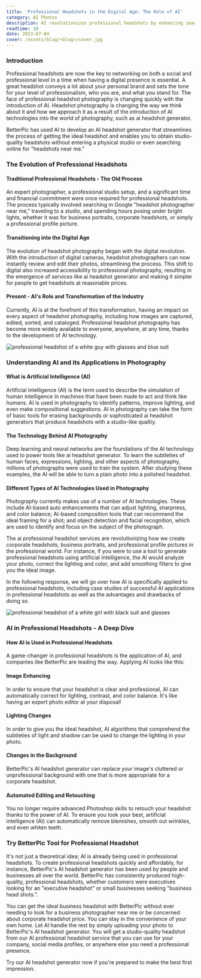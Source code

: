 ```yaml
---
title: 'Professional Headshots in the Digital Age: The Role of AI'
category: AI Photos
description: AI revolutionizes professional headshots by enhancing images, adjusting lighting, changing backgrounds, and automating retouching.
readtime: 10
date: 2023-07-04
cover: /assets/blog/<blog>/cover.jpg
---
```

### Introduction
Professional headshots are now the key to networking on both a social and professional level in a time when having a digital presence is essential. A great headshot conveys a lot about your personal brand and sets the tone for your level of professionalism, who you are, and what you stand for. The face of professional headshot photography is changing quickly with the introduction of AI. Headshot photography is changing the way we think about it and how we approach it as a result of the introduction of AI technologies into the world of photography, such as ai headshot generator.

BetterPic has used AI to develop an AI headshot generator that streamlines the process of getting the ideal headshot and enables you to obtain studio-quality headshots without entering a physical studio or even searching online for "headshots near me."

### The Evolution of Professional Headshots

#### Traditional Professional Headshots - The Old Process
An expert photographer, a professional studio setup, and a significant time and financial commitment were once required for professional headshots. The process typically involved searching in Google "headshot photographer near me," traveling to a studio, and spending hours posing under bright lights, whether it was for business portraits, corporate headshots, or simply a professional profile picture.

#### Transitioning into the Digital Age
The evolution of headshot photography began with the digital revolution. With the introduction of digital cameras, headshot photographers can now instantly review and edit their photos, streamlining the process. This shift to digital also increased accessibility to professional photography, resulting in the emergence of services like ai headshot generator and making it simpler for people to get headshots at reasonable prices.

#### Present - AI's Role and Transformation of the Industry
Currently, AI is at the forefront of this transformation, having an impact on every aspect of headshot photography, including how images are captured, edited, sorted, and cataloged. Professional headshot photography has become more widely available to everyone, anywhere, at any time, thanks to the development of AI technology.

![professional headshot of a white guy with glasses and blue suit](https://www.betterpic.io/_vercel/image?url=/assets/blog/media/type1/headshot_7.jpg&w=1024&q=80)

### Understanding AI and its Applications in Photography

#### What is Artificial Intelligence (AI)
Artificial intelligence (AI) is the term used to describe the simulation of human intelligence in machines that have been made to act and think like humans. AI is used in photography to identify patterns, improve lighting, and even make compositional suggestions. AI in photography can take the form of basic tools for erasing backgrounds or sophisticated ai headshot generators that produce headshots with a studio-like quality.

#### The Technology Behind AI Photography
Deep learning and neural networks are the foundations of the AI technology used to power tools like ai headshot generator. To learn the subtleties of human faces, expressions, lighting, and other aspects of photography, millions of photographs were used to train the system. After studying these examples, the AI will be able to turn a plain photo into a polished headshot.

#### Different Types of AI Technologies Used in Photography
Photography currently makes use of a number of AI technologies. These include AI-based auto enhancements that can adjust lighting, sharpness, and color balance; AI-based composition tools that can recommend the ideal framing for a shot; and object detection and facial recognition, which are used to identify and focus on the subject of the photograph.

The ai professional headshot services are revolutionizing how we create corporate headshots, business portraits, and professional profile pictures in the professional world. For instance, if you were to use a tool to generate professional headshots using artificial intelligence, the AI would analyze your photo, correct the lighting and color, and add smoothing filters to give you the ideal image.

In the following response, we will go over how AI is specifically applied to professional headshots, including case studies of successful AI applications in professional headshots as well as the advantages and drawbacks of doing so.

![professional headshot of a white girl with black suit and glasses](https://www.betterpic.io/_vercel/image?url=/assets/blog/media/type1/headshot_10.jpg&w=1024&q=80)

### AI in Professional Headshots - A Deep Dive

#### How AI is Used in Professional Headshots
A game-changer in professional headshots is the application of AI, and companies like BetterPic are leading the way. Applying AI looks like this:

#### Image Enhancing
In order to ensure that your headshot is clear and professional, AI can automatically correct for lighting, contrast, and color balance. It's like having an expert photo editor at your disposal!

#### Lighting Changes
In order to give you the ideal headshot, AI algorithms that comprehend the subtleties of light and shadow can be used to change the lighting in your photo.

#### Changes in the Background
BetterPic's AI headshot generator can replace your image's cluttered or unprofessional background with one that is more appropriate for a corporate headshot.

#### Automated Editing and Retouching
You no longer require advanced Photoshop skills to retouch your headshot thanks to the power of AI. To ensure you look your best, artificial intelligence (AI) can automatically remove blemishes, smooth out wrinkles, and even whiten teeth.

### Try BetterPic Tool for Professional Headshot
It's not just a theoretical idea; AI is already being used in professional headshots. To create professional headshots quickly and affordably, for instance, BetterPic's AI headshot generator has been used by people and businesses all over the world. BetterPic has consistently produced high-quality, professional headshots, whether customers were executives looking for an "executive headshot" or small businesses seeking "business head shots.".

You can get the ideal business headshot with BetterPic without ever needing to look for a business photographer near me or be concerned about corporate headshot price. You can stay in the convenience of your own home. Let AI handle the rest by simply uploading your photo to BetterPic's AI headshot generator. You will get a studio-quality headshot from our AI professional headshot service that you can use for your company, social media profiles, or anywhere else you need a professional presence.

Try our AI headshot generator now if you're prepared to make the best first impression.

